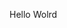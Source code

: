 Hello Wolrd









































































































































































































































































































































































































































































































































































































































































































































































































































































































































































































































































































































































































































































































































































































































































































































































































































































































































































































































































































































































































































































































































































































































































































































































































































































































































































































































































































































































































































































































































































































































































































































































































































































































































































































































































































































































































































































































































































































































































































































































































































































































































































































